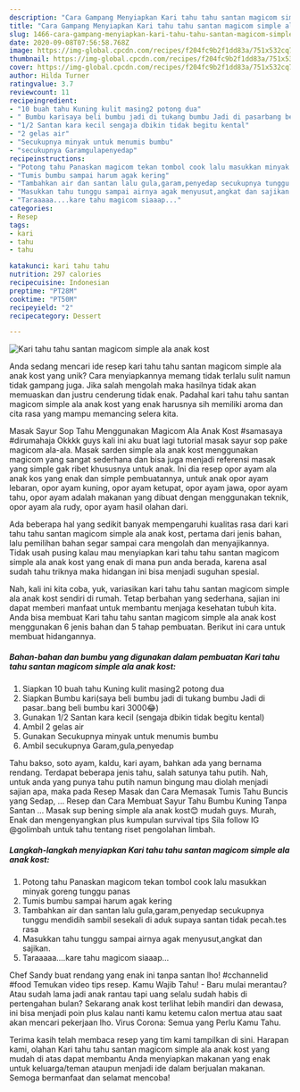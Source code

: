 ```yaml
---
description: "Cara Gampang Menyiapkan Kari tahu tahu santan magicom simple ala anak kost yang Enak Banget"
title: "Cara Gampang Menyiapkan Kari tahu tahu santan magicom simple ala anak kost yang Enak Banget"
slug: 1466-cara-gampang-menyiapkan-kari-tahu-tahu-santan-magicom-simple-ala-anak-kost-yang-enak-banget
date: 2020-09-08T07:56:58.768Z
image: https://img-global.cpcdn.com/recipes/f204fc9b2f1dd83a/751x532cq70/kari-tahu-tahu-santan-magicom-simple-ala-anak-kost-foto-resep-utama.jpg
thumbnail: https://img-global.cpcdn.com/recipes/f204fc9b2f1dd83a/751x532cq70/kari-tahu-tahu-santan-magicom-simple-ala-anak-kost-foto-resep-utama.jpg
cover: https://img-global.cpcdn.com/recipes/f204fc9b2f1dd83a/751x532cq70/kari-tahu-tahu-santan-magicom-simple-ala-anak-kost-foto-resep-utama.jpg
author: Hilda Turner
ratingvalue: 3.7
reviewcount: 11
recipeingredient:
- "10 buah tahu Kuning kulit masing2 potong dua"
- " Bumbu karisaya beli bumbu jadi di tukang bumbu Jadi di pasarbang beli bumbu kari 3000"
- "1/2 Santan kara kecil sengaja dbikin tidak begitu kental"
- "2 gelas air"
- "Secukupnya minyak untuk menumis bumbu"
- "secukupnya Garamgulapenyedap"
recipeinstructions:
- "Potong tahu Panaskan magicom tekan tombol cook lalu masukkan minyak goreng tunggu panas"
- "Tumis bumbu sampai harum agak kering"
- "Tambahkan air dan santan lalu gula,garam,penyedap secukupnya tunggu mendidih sambil sesekali di aduk supaya santan tidak pecah.tes rasa"
- "Masukkan tahu tunggu sampai airnya agak menyusut,angkat dan sajikan."
- "Taraaaaa....kare tahu magicom siaaap..."
categories:
- Resep
tags:
- kari
- tahu
- tahu

katakunci: kari tahu tahu 
nutrition: 297 calories
recipecuisine: Indonesian
preptime: "PT28M"
cooktime: "PT50M"
recipeyield: "2"
recipecategory: Dessert

---
```



![Kari tahu tahu santan magicom simple ala anak kost](https://img-global.cpcdn.com/recipes/f204fc9b2f1dd83a/751x532cq70/kari-tahu-tahu-santan-magicom-simple-ala-anak-kost-foto-resep-utama.jpg)

Anda sedang mencari ide resep kari tahu tahu santan magicom simple ala anak kost yang unik? Cara menyiapkannya memang tidak terlalu sulit namun tidak gampang juga. Jika salah mengolah maka hasilnya tidak akan memuaskan dan justru cenderung tidak enak. Padahal kari tahu tahu santan magicom simple ala anak kost yang enak harusnya sih memiliki aroma dan cita rasa yang mampu memancing selera kita.

Masak Sayur Sop Tahu Menggunakan Magicom Ala Anak Kost #samasaya #dirumahaja Okkkk guys kali ini aku buat lagi tutorial masak sayur sop pake magicom ala-ala. Masak sarden simple ala anak kost menggunakan magicom yang sangat sederhana dan bisa juga menjadi referensi masak yang simple gak ribet khususnya untuk anak. Ini dia resep opor ayam ala anak kos yang enak dan simple pembuatannya, untuk anak opor ayam lebaran, opor ayam kuning, opor ayam ketupat, opor ayam jawa, opor ayam tahu, opor ayam adalah makanan yang dibuat dengan menggunakan teknik, opor ayam ala rudy, opor ayam hasil olahan dari.

Ada beberapa hal yang sedikit banyak mempengaruhi kualitas rasa dari kari tahu tahu santan magicom simple ala anak kost, pertama dari jenis bahan, lalu pemilihan bahan segar sampai cara mengolah dan menyajikannya. Tidak usah pusing kalau mau menyiapkan kari tahu tahu santan magicom simple ala anak kost yang enak di mana pun anda berada, karena asal sudah tahu triknya maka hidangan ini bisa menjadi suguhan spesial.


Nah, kali ini kita coba, yuk, variasikan kari tahu tahu santan magicom simple ala anak kost sendiri di rumah. Tetap berbahan yang sederhana, sajian ini dapat memberi manfaat untuk membantu menjaga kesehatan tubuh kita. Anda bisa membuat Kari tahu tahu santan magicom simple ala anak kost menggunakan 6 jenis bahan dan 5 tahap pembuatan. Berikut ini cara untuk membuat hidangannya.

<!--inarticleads1-->

##### Bahan-bahan dan bumbu yang digunakan dalam pembuatan Kari tahu tahu santan magicom simple ala anak kost:

1. Siapkan 10 buah tahu Kuning kulit masing2 potong dua
1. Siapkan  Bumbu kari(saya beli bumbu jadi di tukang bumbu Jadi di pasar..bang beli bumbu kari 3000😂)
1. Gunakan 1/2 Santan kara kecil (sengaja dbikin tidak begitu kental)
1. Ambil 2 gelas air
1. Gunakan Secukupnya minyak untuk menumis bumbu
1. Ambil secukupnya Garam,gula,penyedap


Tahu bakso, soto ayam, kaldu, kari ayam, bahkan ada yang bernama rendang. Terdapat beberapa jenis tahu, salah satunya tahu putih. Nah, untuk anda yang punya tahu putih namun bingung mau diolah menjadi sajian apa, maka pada Resep Masak dan Cara Memasak Tumis Tahu Buncis yang Sedap, … Resep dan Cara Membuat Sayur Tahu Bumbu Kuning Tanpa Santan … Masak sup bening simple ala anak kost😊 mudah guys. Murah, Enak dan mengenyangkan plus kumpulan survival tips Sila follow IG @golimbah untuk tahu tentang riset pengolahan limbah. 

<!--inarticleads2-->

##### Langkah-langkah menyiapkan Kari tahu tahu santan magicom simple ala anak kost:

1. Potong tahu Panaskan magicom tekan tombol cook lalu masukkan minyak goreng tunggu panas
1. Tumis bumbu sampai harum agak kering
1. Tambahkan air dan santan lalu gula,garam,penyedap secukupnya tunggu mendidih sambil sesekali di aduk supaya santan tidak pecah.tes rasa
1. Masukkan tahu tunggu sampai airnya agak menyusut,angkat dan sajikan.
1. Taraaaaa....kare tahu magicom siaaap...


Chef Sandy buat rendang yang enak ini tanpa santan lho! #cchannelid #food Temukan video tips resep. Kamu Wajib Tahu! - Baru mulai merantau? Atau sudah lama jadi anak rantau tapi uang selalu sudah habis di pertengahan bulan? Sekarang anak kost terlihat lebih mandiri dan dewasa, ini bisa menjadi poin plus kalau nanti kamu ketemu calon mertua atau saat akan mencari pekerjaan lho. Virus Corona: Semua yang Perlu Kamu Tahu. 

Terima kasih telah membaca resep yang tim kami tampilkan di sini. Harapan kami, olahan Kari tahu tahu santan magicom simple ala anak kost yang mudah di atas dapat membantu Anda menyiapkan makanan yang enak untuk keluarga/teman ataupun menjadi ide dalam berjualan makanan. Semoga bermanfaat dan selamat mencoba!
